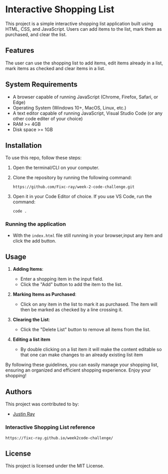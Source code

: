 # Interactive Shopping List

This project is a simple interactive shopping list application built using HTML, CSS, and JavaScript. Users can add items to the list, mark them as purchased, and clear the list.

## Features

The user can use the shopping list to add items, edit items already in a list, mark items as checked and clear items in a list.

## System Requirements

- A browser capable of running JavaScript (Chrome, Firefox, Safari, or Edge)
- Operating System (Windows 10+, MacOS, Linux, etc.)
- A text editor capable of running JavaScript, Visual Studio Code (or any other code editer of your choice)
- RAM >= 4GB
- Disk space >= 1GB

## Installation

To use this repo, follow these steps:

1.  Open the terminal/CLI on your computer.

2.  Clone the repository by running the following command:

        https://github.com/Fixc-ray/week-2-code-challenge.git

3.  Open it in your Code Editor of choice. If you use VS Code, run the command:

        code .


### Running the application

- With the `index.html` file still running in your browser,input any item and click the add button.


## Usage

1. **Adding Items**:
    - Enter a shopping item in the input field.
    - Click the "Add" button to add the item to the list.

2. **Marking Items as Purchased**:
    - Click on any item in the list to mark it as purchased. The item will then be marked as checked by a line crossing it.
3. **Clearing the List**:
    - Click the "Delete List" button to remove all items from the list.
4. **Editing a list item**
    - By double clicking on a list item it will make the content editable so that one can make changes to an already existing list item

By following these guidelines, you can easily manage your shopping list, ensuring an organized and efficient shopping experience. Enjoy your shopping!


## Authors

This project was contributed to by:

- [Justin Ray](https://github.com/Fixc-ray)

### Interactive Shopping List reference 
```https://fixc-ray.github.io/week2code-challenge/```

## License

This project is licensed under the MIT License.
